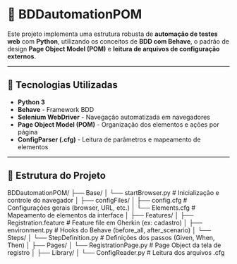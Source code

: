 # 🧪 BDDautomationPOM

Este projeto implementa uma estrutura robusta de **automação de testes web** com **Python**, utilizando os conceitos de **BDD com Behave**, o padrão de design **Page Object Model (POM)** e **leitura de arquivos de configuração externos**.

---

## 🧰 Tecnologias Utilizadas

- **Python 3**
- **Behave** - Framework BDD
- **Selenium WebDriver** - Navegação automatizada em navegadores
- **Page Object Model (POM)** - Organização dos elementos e ações por página
- **ConfigParser (.cfg)** - Leitura de parâmetros e mapeamento de elementos

---

## 📁 Estrutura do Projeto
BDDautomationPOM/
├── Base/
│ └── startBrowser.py # Inicialização e controle do navegador
│
├── configFiles/
│ ├── config.cfg # Configurações gerais (browser, URL, etc.)
│ └── Elements.cfg # Mapeamento de elementos da interface
│
├── Features/
│ ├── Registration.feature # Feature file em Gherkin (ex: cadastro)
│ ├── environment.py # Hooks do Behave (before_all, after_scenario)
│ └── Steps/
│ └── StepDefinition.py # Definições dos passos (Given, When, Then)
│
├── Pages/
│ └── RegistrationPage.py # Page Object da tela de registro
│
├── Library/
│ └── ConfigReader.py # Leitura dos arquivos .cfg
